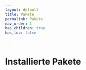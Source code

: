 ```yaml
---
layout: default
title: Pakete
permalink: Pakete
nav_order: 1
has_children: true
has_toc: false

---
```

# Installierte Pakete
